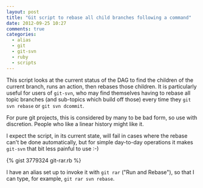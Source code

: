 ```yaml
---
layout: post
title: "Git script to rebase all child branches following a command"
date: 2012-09-25 10:27
comments: true
categories:
  - alias
  - git
  - git-svn
  - ruby
  - scripts
---
```


This script looks at the current status of the DAG to find the children of the
current branch, runs an action, then rebases those children.  It is particularly
useful for users of `git-svn`, who may find themselves having to rebase all
topic branches (and sub-topics which build off those) every time they `git svn
rebase` or `git svn dcommit`.

For pure git projects, this is considered by many to be bad form, so use with
discretion.  People who like a linear history might like it.

I expect the script, in its current state, will fail in cases where the rebase
can't be done automatically, but for simple day-to-day operations it makes
`git-svn` that bit less painful to use :-)

{% gist 3779324 git-rar.rb %}

I have an alias set up to invoke it with `git rar` ("Run and Rebase"), so that I
can type, for example, `git rar svn rebase`.
